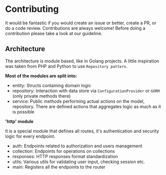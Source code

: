 Contributing
============

It would be fantastic if you would create an issue or better, create a PR, or do a code review. Contributions are always welcome!
Before doing a contribution please take a look at our guideline.

Architecture
------------

The architecture is module based, like in Golang projects. A little inspiration was taken from PHP and Python to use `Repository pattern`.

**Most of the modules are split into:**
- entity: Structs containing domain logic
- repository: Interaction with data store via `ConfigurationProvider` or `GORM` (only private methods there)
- service: Public methods performing actual actions on the model, repository. There are defined actions that aggregates logic as much as it is possible

**'http' module**

It is a special module that defines all routes, it's authentication and security logic for every endpoint.

- auth: Endpoints related to authorization and users management
- collection: Endpoints for operations on collections
- responses: HTTP responses format standardization
- utils: Various utils for validating user input, checking session etc.
- main: Registers all the endpoints to the router
